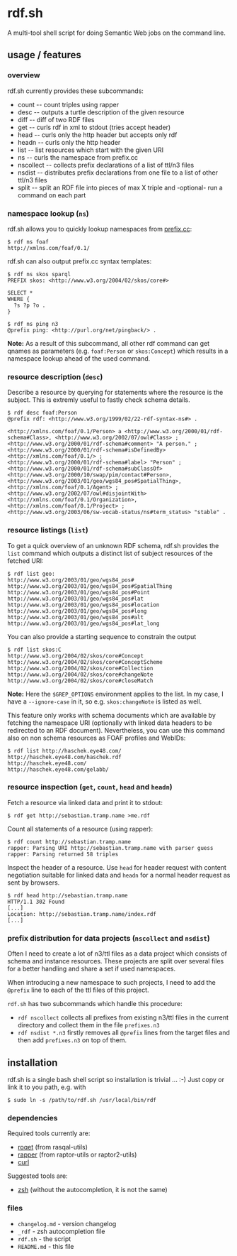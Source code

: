 # rdf.sh

A multi-tool shell script for doing Semantic Web jobs on the command line.

## usage / features

### overview

rdf.sh currently provides these subcommands:

* count -- count triples using rapper
* desc  -- outputs a turtle description of the given resource
* diff  -- diff of two RDF files
* get   -- curls rdf in xml to stdout (tries accept header)
* head  -- curls only the http header but accepts only rdf
* headn -- curls only the http header
* list  -- list resources which start with the given URI
* ns    -- curls the namespace from prefix.cc
* nscollect  -- collects prefix declarations of a list of ttl/n3 files
* nsdist     -- distributes prefix declarations from one file to a list of other ttl/n3 files
* split -- split an RDF file into pieces of max X triple and -optional- run a command on each part

### namespace lookup (`ns`)

rdf.sh allows you to quickly lookup namespaces from [prefix.cc](http://prefix.cc):

    $ rdf ns foaf
    http://xmlns.com/foaf/0.1/

rdf.sh can also output prefix.cc syntax templates: 

    $ rdf ns skos sparql
    PREFIX skos: <http://www.w3.org/2004/02/skos/core#>

    SELECT *
    WHERE {
      ?s ?p ?o .
    }

    $ rdf ns ping n3    
    @prefix ping: <http://purl.org/net/pingback/> .

**Note:** As a result of this subcommand, all other rdf command can
get qnames as parameters (e.g. `foaf:Person` or `skos:Concept`) which
results in a namespace lookup ahead of the used command.

### resource description (`desc`)

Describe a resource by querying for statements where the resource is the
subject. This is extremly useful to fastly check schema details.

    $ rdf desc foaf:Person
    @prefix rdf: <http://www.w3.org/1999/02/22-rdf-syntax-ns#> .

    <http://xmlns.com/foaf/0.1/Person> a <http://www.w3.org/2000/01/rdf-schema#Class>, <http://www.w3.org/2002/07/owl#Class> ;
    <http://www.w3.org/2000/01/rdf-schema#comment> "A person." ;
    <http://www.w3.org/2000/01/rdf-schema#isDefinedBy> <http://xmlns.com/foaf/0.1/> ;
    <http://www.w3.org/2000/01/rdf-schema#label> "Person" ;
    <http://www.w3.org/2000/01/rdf-schema#subClassOf> <http://www.w3.org/2000/10/swap/pim/contact#Person>, <http://www.w3.org/2003/01/geo/wgs84_pos#SpatialThing>, <http://xmlns.com/foaf/0.1/Agent> ;
    <http://www.w3.org/2002/07/owl#disjointWith> <http://xmlns.com/foaf/0.1/Organization>, <http://xmlns.com/foaf/0.1/Project> ;
    <http://www.w3.org/2003/06/sw-vocab-status/ns#term_status> "stable" .

### resource listings (`list`)

To get a quick overview of an unknown RDF schema, rdf.sh provides the
`list` command which outputs a distinct list of subject resources of the
fetched URI:

    $ rdf list geo:
    http://www.w3.org/2003/01/geo/wgs84_pos#
    http://www.w3.org/2003/01/geo/wgs84_pos#SpatialThing
    http://www.w3.org/2003/01/geo/wgs84_pos#Point
    http://www.w3.org/2003/01/geo/wgs84_pos#lat
    http://www.w3.org/2003/01/geo/wgs84_pos#location
    http://www.w3.org/2003/01/geo/wgs84_pos#long
    http://www.w3.org/2003/01/geo/wgs84_pos#alt
    http://www.w3.org/2003/01/geo/wgs84_pos#lat_long

You can also provide a starting sequence to constrain the output

    $ rdf list skos:C   
    http://www.w3.org/2004/02/skos/core#Concept
    http://www.w3.org/2004/02/skos/core#ConceptScheme
    http://www.w3.org/2004/02/skos/core#Collection
    http://www.w3.org/2004/02/skos/core#changeNote
    http://www.w3.org/2004/02/skos/core#closeMatch

**Note:** Here the `$GREP_OPTIONS` environment applies to the list. In
my case, I have a `--ignore-case` in it, so e.g. `skos:changeNote` is
listed as well.

This feature only works with schema documents which are available by
fetching the namespace URI (optionally with linked data headers to be
redirected to an RDF document). Nevertheless, you can use this command
also on non schema resources as FOAF profiles and WebIDs:

    $ rdf list http://haschek.eye48.com/
    http://haschek.eye48.com/haschek.rdf
    http://haschek.eye48.com/
    http://haschek.eye48.com/gelabb/

### resource inspection (`get`, `count`, `head` and `headn`)

Fetch a resource via linked data and print it to stdout:

    $ rdf get http://sebastian.tramp.name >me.rdf

Count all statements of a resource (using rapper):
 
    $ rdf count http://sebastian.tramp.name
    rapper: Parsing URI http://sebastian.tramp.name with parser guess
    rapper: Parsing returned 58 triples

Inspect the header of a resource. Use `head` for header request with
content negotiation suitable for linked data and `headn` for a normal
header request as sent by browsers.

    $ rdf head http://sebastian.tramp.name
    HTTP/1.1 302 Found
    [...]
    Location: http://sebastian.tramp.name/index.rdf
    [...]

### prefix distribution for data projects (`nscollect` and `nsdist`)

Often I need to create a lot of n3/ttl files as a data project which consists
of schema and instance resources. These projects are split over several files
for a better handling and share a set if used namespaces.

When introducing a new namespace to such projects, I need to add the `@prefix`
line to each of the ttl files of this project.

`rdf.sh` has two subcommands which handle this procedure:
* `rdf nscollect` collects all prefixes from existing n3/ttl files in the
  current directory and collect them in the file `prefixes.n3`
* `rdf nsdist *.n3` firstly removes all `@prefix` lines from the target files
  and then add `prefixes.n3` on top of them.

## installation

rdf.sh is a single bash shell script so installation is trivial ... :-)
Just copy or link it to you path, e.g. with

    $ sudo ln -s /path/to/rdf.sh /usr/local/bin/rdf

### dependencies

Required tools currently are:

  * [roqet](http://librdf.org/rasqal/roqet.html) (from rasqal-utils)
  * [rapper](http://librdf.org/raptor/rapper.html) (from raptor-utils or raptor2-utils)
  * [curl](http://curl.haxx.se/)

Suggested tools are:

  * [zsh](http://zsh.sourceforge.net/) (without the autocompletion, it is not the same)

### files

  * `changelog.md` - version changelog
  * `_rdf` - zsh autocompletion file
  * `rdf.sh` - the script
  * `README.md` - this file
